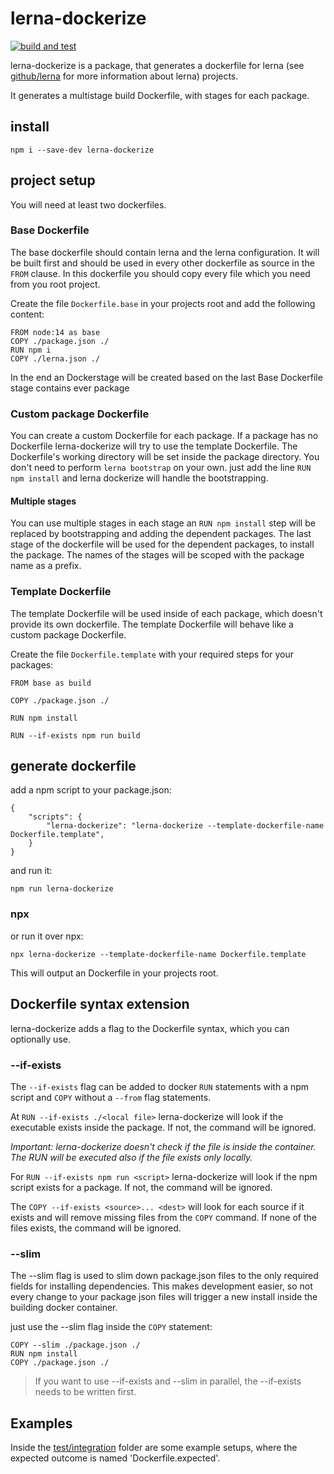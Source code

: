 # lerna-dockerize

[![build and test](https://github.com/rudxde/lerna-dockerize/actions/workflows/build-and-test.yml/badge.svg)](https://github.com/rudxde/lerna-dockerize/actions/workflows/build-and-test.yml)

lerna-dockerize is a package, that generates a dockerfile for lerna (see [github/lerna](https://github.com/lerna/lerna) for more information about lerna) projects. 

It generates a multistage build Dockerfile, with stages for each package.

## install

```
npm i --save-dev lerna-dockerize
```

## project setup

You will need at least two dockerfiles.

### Base Dockerfile

The base dockerfile should contain lerna and the lerna configuration. It will be built first and should be used in every other dockerfile as source in the ```FROM``` clause. In this dockerfile you should copy every file which you need from you root project.

Create the file `Dockerfile.base` in your projects root and add the following content:

```
FROM node:14 as base
COPY ./package.json ./
RUN npm i
COPY ./lerna.json ./
```

In the end an Dockerstage will be created based on the last Base Dockerfile stage contains ever package

### Custom package Dockerfile

You can create a custom Dockerfile for each package. If a package has no Dockerfile lerna-dockerize will try to use the template Dockerfile. The Dockerfile's working directory will be set inside the package directory. You don't need to perform `lerna bootstrap` on your own. just add the line `RUN npm install` and lerna dockerize will handle the bootstrapping.

#### Multiple stages

You can use multiple stages in each stage an ```RUN npm install``` step will be replaced by bootstrapping and adding the dependent packages. The last stage of the dockerfile will be used for the dependent packages, to install the package. The names of the stages will be scoped with the package name as a prefix.

### Template Dockerfile

The template Dockerfile will be used inside of each package, which doesn't provide its own dockerfile. The template Dockerfile will behave like a custom package Dockerfile.

Create the file `Dockerfile.template` with your required steps for your packages:
```
FROM base as build

COPY ./package.json ./

RUN npm install

RUN --if-exists npm run build
```


## generate dockerfile

add a npm script to your package.json:
```
{
    "scripts": {
        "lerna-dockerize": "lerna-dockerize --template-dockerfile-name Dockerfile.template",
    }
}
```
and run it:
```
npm run lerna-dockerize
```

### npx

or run it over npx:
```
npx lerna-dockerize --template-dockerfile-name Dockerfile.template
```


This will output an Dockerfile in your projects root.


## Dockerfile syntax extension

lerna-dockerize adds a flag to the Dockerfile syntax, which you can optionally use.

### --if-exists
The ```--if-exists``` flag can be added to docker ```RUN``` statements with a npm script and ```COPY``` without a ```--from``` flag statements.

At ```RUN --if-exists ./<local file>``` lerna-dockerize will look if the executable exists inside the package. If not, the command will be ignored.

_Important: lerna-dockerize doesn't check if the file is inside the container. The RUN will be executed also if the file exists only locally._

For ```RUN --if-exists npm run <script>``` lerna-dockerize will look if the npm script exists for a package. If not, the command will be ignored.

The ```COPY --if-exists <source>... <dest>``` will look for each source if it exists and will remove missing files from the ```COPY``` command. If none of the files exists, the command will be ignored.

### --slim

The --slim flag is used to slim down package.json files to the only required fields for installing dependencies. This makes development easier, so not every change to your package json files will trigger a new install inside the building docker container.

just use the --slim flag inside the ```COPY``` statement:
```
COPY --slim ./package.json ./
RUN npm install
COPY ./package.json ./
```

> If you want to use --if-exists and --slim in parallel, the --if-exists needs to be written first.

## Examples

Inside the [test/integration](./packages/lerna-dockerize/test/integration) folder are some example setups, where the expected outcome is named 'Dockerfile.expected'.
